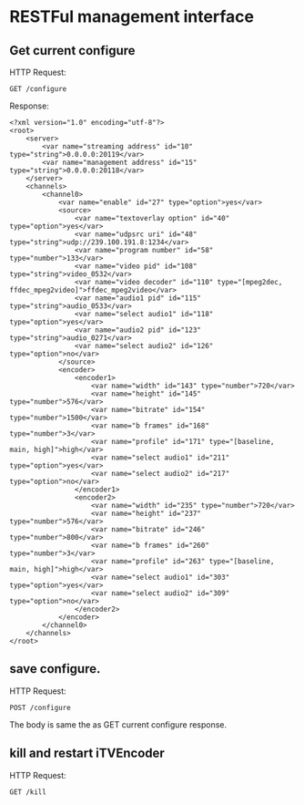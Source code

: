 # RESTFul management interface

## Get current configure

HTTP Request:

    GET /configure

Response:
    
    <?xml version="1.0" encoding="utf-8"?>
    <root>
        <server>
            <var name="streaming address" id="10" type="string">0.0.0.0:20119</var>
            <var name="management address" id="15" type="string">0.0.0.0:20118</var>
        </server>
        <channels>
            <channel0>
                <var name="enable" id="27" type="option">yes</var>
                <source>
                    <var name="textoverlay option" id="40" type="option">yes</var>
                    <var name="udpsrc uri" id="48" type="string">udp://239.100.191.8:1234</var>
                    <var name="program number" id="58" type="number">133</var>
                    <var name="video pid" id="108" type="string">video_0532</var>
                    <var name="video decoder" id="110" type="[mpeg2dec, ffdec_mpeg2video]">ffdec_mpeg2video</var>
                    <var name="audio1 pid" id="115" type="string">audio_0533</var>
                    <var name="select audio1" id="118" type="option">yes</var>
                    <var name="audio2 pid" id="123" type="string">audio_0271</var>
                    <var name="select audio2" id="126" type="option">no</var>
                </source>
                <encoder>
                    <encoder1>
                        <var name="width" id="143" type="number">720</var>
                        <var name="height" id="145" type="number">576</var>
                        <var name="bitrate" id="154" type="number">1500</var>
                        <var name="b frames" id="168" type="number">3</var>
                        <var name="profile" id="171" type="[baseline, main, high]">high</var>
                        <var name="select audio1" id="211" type="option">yes</var>
                        <var name="select audio2" id="217" type="option">no</var>
                    </encoder1>
                    <encoder2>
                        <var name="width" id="235" type="number">720</var>
                        <var name="height" id="237" type="number">576</var>
                        <var name="bitrate" id="246" type="number">800</var>
                        <var name="b frames" id="260" type="number">3</var>
                        <var name="profile" id="263" type="[baseline, main, high]">high</var>
                        <var name="select audio1" id="303" type="option">yes</var>
                        <var name="select audio2" id="309" type="option">no</var>
                    </encoder2>
                </encoder>
            </channel0>
        </channels>
    </root>


## save configure.

HTTP Request:

    POST /configure

The body is same the as GET current configure response.

## kill and restart iTVEncoder

HTTP Request:

    GET /kill
